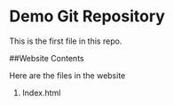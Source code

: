 # Demo Git Repository

This is the first file in this repo.

##Website Contents

Here are the files in the website

1. Index.html